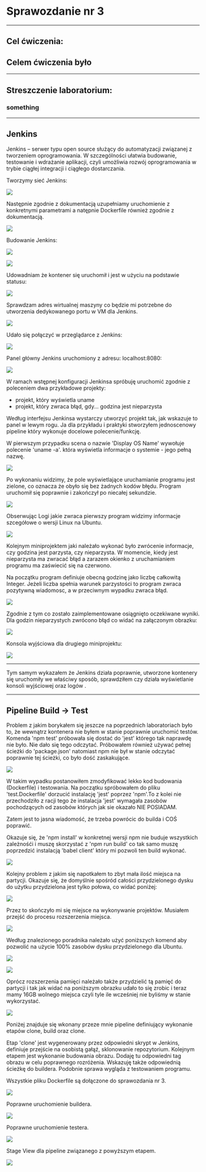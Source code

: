 # Sprawozdanie nr 3
---
## Cel ćwiczenia:
 ## Celem ćwiczenia było 

---

## Streszczenie laboratorium:

###  something

---

## Jenkins

Jenkins – serwer typu open source służący do automatyzacji związanej z tworzeniem oprogramowania. W szczególności ułatwia budowanie, testowanie i wdrażanie aplikacji, czyli umożliwia rozwój oprogramowania w trybie ciągłej integracji i ciągłego dostarczania. 

Tworzymy sieć Jenkins:

![](zrzuty_ekranu/sudo_docker_jenkins.png)

Następnie zgodnie z dokumentacją uzupełniamy uruchomienie z konkretnymi parametrami a natępnie Dockerfile również zgodnie z dokumentacją. 

![](zrzuty_ekranu/run1_jenkins.png)


Budowanie Jenkins:

![](zrzuty_ekranu/myjenkins.png)



![](zrzuty_ekranu/1.png)


Udowadniam że kontener się uruchomił i jest w użyciu na podstawie statusu:

![](zrzuty_ekranu/container.png)

Sprawdzam adres wirtualnej maszyny co będzie mi potrzebne do utworzenia dedykowanego portu w VM dla Jenkins. 

![](zrzuty_ekranu/ipa.png)


Udało się połączyć w przeglądarce z Jenkins:

![](zrzuty_ekranu/mamyto.png)


Panel główny Jenkins uruchomiony z adresu: localhost:8080:

![](zrzuty_ekranu/2.png)


W ramach wstępnej konfiguracji Jenkinsa spróbuję uruchomić zgodnie z poleceniem dwa przykładowe projekty:

- projekt, który wyświetla uname
- projekt, który zwraca błąd, gdy... godzina jest nieparzysta

Według interfejsu Jenkinsa wystarczy utworzyć projekt tak, jak wskazuje to panel w lewym rogu. Ja dla przykładu i praktyki stworzyłem jednoscenowy pipeline który wykonuje docelowe polecenie/funkcję.

W pierwszym przypadku scena o nazwie 'Display OS Name'  wywołuje polecenie 'uname -a'. która wyświetla informacje o systemie - jego pełną nazwę.

![](zrzuty_ekranu/3.png)

Po wykonaniu widzimy, że pole wyświetlające uruchamianie programu jest zielone, co oznacza że obyło się bez żadnych kodów błędu. Program uruchomił się poprawnie i zakończył po niecałej sekundzie.

![](zrzuty_ekranu/4.png)

Obserwując Logi jakie zwraca pierwszy program widzimy informacje szcegółowe o wersji Linux na Ubuntu.

![](zrzuty_ekranu/8.png)

Kolejnym miniprojektem jaki należało wykonać było zwrócenie informacje, czy godzina jest parzysta, czy nieparzysta. W momencie, kiedy jest nieparzysta ma zwracać błąd a zarazem okienko z uruchamianiem programu ma zaświecić się na czerwono. 

Na początku program definiuje obecną godzinę jako liczbę całkowitą Integer. Jeżeli liczba spełnia warunek parzystości to program zwraca pozytywną wiadomosc, a w przeciwnym wypadku zwraca błąd.

![](zrzuty_ekranu/5.png)

Zgodnie z tym co zostało zaimplementowane osiągnięto oczekiwane wyniki. Dla godzin nieparzystych zwrócono błąd co widać na załączonym obrazku:

![](zrzuty_ekranu/6.png)

Konsola wyjściowa dla drugiego miniprojektu:

![](zrzuty_ekranu/7.png)

---
Tym samym wykazałem że Jenkins działa poprawnie, utworzone kontenery się uruchomiły we właściwy sposób, sprawdziłem czy działa wyświetlanie konsoli wyjściowej oraz logów .

---

## Pipeline Build -> Test

Problem z jakim borykałem się jeszcze na poprzednich laboratoriach było to, że wewnątrz kontenera nie byłem w stanie poprawnie uruchomić testów. Komenda 'npm test' próbowała się dostać do 'jest' którego tak naprawdę nie było. Nie dało się tego odczytać. Próbowałem również używać pełnej ścieżki do 'package.json' natomiast npm nie był w stanie odczytać poprawnie tej ścieżki, co było dość zaskakujące. 

![](zrzuty_ekranu/9.png)

W takim wypadku postanowiłem zmodyfikować lekko kod budowania (Dockerfile) i testowania. Na początku spróbowałem do pliku 'test.Dockerfile' dorzucić instalację 'jest' poprzez 'npm'.To z kolei nie przechodziło z racji tego że instalacja 'jest' wymagała zasobów pochodzących od zasobów których jak sie okazało NIE POSIADAM. 

Zatem jest to jasna wiadomość, że trzeba powrócic do builda i COŚ poprawić.

Okazuje się, że 'npm install' w konkretnej wersji npm nie buduje wszystkich zależnośći i muszę skorzystać z 'npm run build' co tak samo muszę poprzedzić instalacją 'babel client' który mi pozwoli ten build wykonać. 


![](zrzuty_ekranu/10.png)

Kolejny problem z jakim się napotkałem to zbyt mała ilość miejsca na partycji. Okazuje się, że domyślnie spośród całości przydzielonego dysku do użytku przydzielona jest tylko połowa, co widać poniżej:

![](zrzuty_ekranu/11.png)

Przez to skończyło mi się miejsce na wykonywanie projektów. Musiałem przejść do procesu rozszerzenia miejsca.

![](zrzuty_ekranu/12.png)

Według znalezionego poradnika należało użyć poniższych komend aby pozwolić na użycie 100% zasobów dysku przydzielonego dla Ubuntu. 

![](zrzuty_ekranu/13.png)

![](zrzuty_ekranu/14.png)

Oprócz rozszerzenia pamięci należało także przydzielić tą pamięć do partycji i tak jak widać na poniższym obrazku udało to się zrobic i teraz mamy 16GB wolnego miejsca czyli tyle ile wcześniej nie byliśmy w stanie wykorzystać. 

![](zrzuty_ekranu/15.png)

Poniżej znajduje się wkonany przeze mnie pipeline definiujący wykonanie etapów clone, build oraz clone. 

Etap 'clone' jest wygenerowany przez odpowiedni skrypt w Jenkins, definiuje przejście na osobistą gałąź, sklonowanie repozytorium. 
Kolejnym etapem jest wykonanie budowania obrazu. Dodaję tu odpowiedni tag obrazu w celu poprawnego rozróżenia. Wskazuję także odpowiednią ścieżkę do buildera.
Podobnie sprawa wygląda z testowaniem programu.

Wszystkie pliku Dockerfile są dołączone do sprawozdania nr 3. 

![](zrzuty_ekranu/pipeline1.png)

Poprawne uruchomienie buildera.

![](zrzuty_ekranu/16.png)

Poprawne uruchomienie testera.

![](zrzuty_ekranu/17.png)

Stage View dla pipeline związanego z powyższym etapem. 

![](zrzuty_ekranu/18.png)













